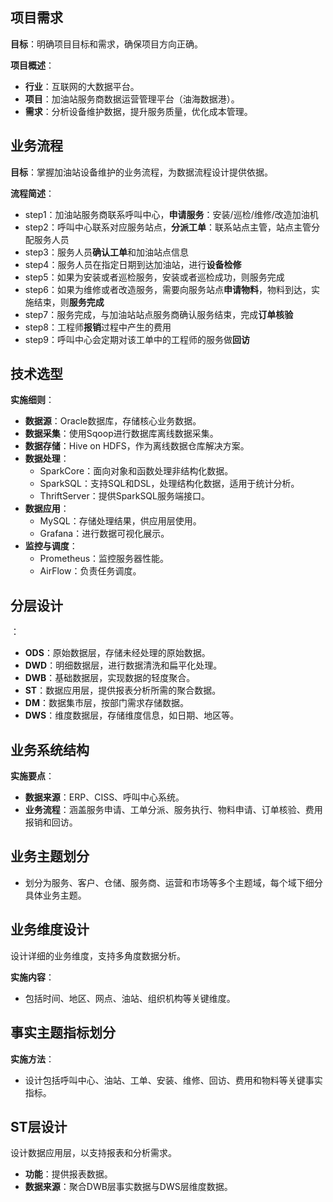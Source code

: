 ## 项目需求

**目标**：明确项目目标和需求，确保项目方向正确。

**项目概述**：
- **行业**：互联网的大数据平台。
- **项目**：加油站服务商数据运营管理平台（油海数据港）。
- **需求**：分析设备维护数据，提升服务质量，优化成本管理。

## 业务流程

**目标**：掌握加油站设备维护的业务流程，为数据流程设计提供依据。

**流程简述**：
 - step1：加油站服务商联系呼叫中心，**申请服务**：安装/巡检/维修/改造加油机
 - step2：呼叫中心联系对应服务站点，**分派工单**：联系站点主管，站点主管分配服务人员
 - step3：服务人员**确认工单**和加油站点信息
 - step4：服务人员在指定日期到达加油站，进行**设备检修**
 - step5：如果为安装或者巡检服务，安装或者巡检成功，则服务完成
 - step6：如果为维修或者改造服务，需要向服务站点**申请物料**，物料到达，实施结束，则**服务完成**
 - step7：服务完成，与加油站站点服务商确认服务结束，完成**订单核验**
 - step8：工程师**报销**过程中产生的费用
 - step9：呼叫中心会定期对该工单中的工程师的服务做**回访**


## 技术选型

**实施细则**：
- **数据源**：Oracle数据库，存储核心业务数据。
- **数据采集**：使用Sqoop进行数据库离线数据采集。
- **数据存储**：Hive on HDFS，作为离线数据仓库解决方案。
- **数据处理**：
  - SparkCore：面向对象和函数处理非结构化数据。
  - SparkSQL：支持SQL和DSL，处理结构化数据，适用于统计分析。
  - ThriftServer：提供SparkSQL服务端接口。
- **数据应用**：
  - MySQL：存储处理结果，供应用层使用。
  - Grafana：进行数据可视化展示。
- **监控与调度**：
  - Prometheus：监控服务器性能。
  - AirFlow：负责任务调度。

## 分层设计
：
- **ODS**：原始数据层，存储未经处理的原始数据。
- **DWD**：明细数据层，进行数据清洗和扁平化处理。
- **DWB**：基础数据层，实现数据的轻度聚合。
- **ST**：数据应用层，提供报表分析所需的聚合数据。
- **DM**：数据集市层，按部门需求存储数据。
- **DWS**：维度数据层，存储维度信息，如日期、地区等。

## 业务系统结构

**实施要点**：
- **数据来源**：ERP、CISS、呼叫中心系统。
- **业务流程**：涵盖服务申请、工单分派、服务执行、物料申请、订单核验、费用报销和回访。

## 业务主题划分

- 划分为服务、客户、仓储、服务商、运营和市场等多个主题域，每个域下细分具体业务主题。

## 业务维度设计

设计详细的业务维度，支持多角度数据分析。

**实施内容**：
- 包括时间、地区、网点、油站、组织机构等关键维度。

## 事实主题指标划分


**实施方法**：
- 设计包括呼叫中心、油站、工单、安装、维修、回访、费用和物料等关键事实指标。


## ST层设计

设计数据应用层，以支持报表和分析需求。

- **功能**：提供报表数据。
- **数据来源**：聚合DWB层事实数据与DWS层维度数据。
